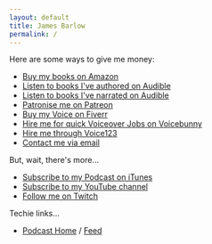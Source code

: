 ```yaml
---
layout: default
title: James Barlow
permalink: /
---
```


Here are some ways to give me money:

* [Buy my books on Amazon](https://www.amazon.co.uk/-/e/B0721CMPZX)  
* [Listen to books I've authored on Audible](https://www.audible.co.uk/search?searchAuthor=A+Man+with+a+Cat)
* [Listen to books I've narrated on Audible](https://www.audible.co.uk/search?searchNarrator=A+Man+with+a+Cat)
* [Patronise me on Patreon](https://www.patreon.com/manwithacat)  
* [Buy my Voice on Fiverr](https://www.fiverr.com/manwithacat)
* [Hire me for quick Voiceover Jobs on Voicebunny](https://voicebunny.com/profile/james-barlow-2OANNUK/)
* [Hire me through Voice123](https://voice123.com/jamesbarlowuk)
* [Contact me via email](mailto:web@jamesbarlow.co.uk)  

But, wait, there's more...

* [Subscribe to my Podcast on iTunes](https://podcasts.apple.com/gb/podcast/esoteric-reads/id1461528094)
* [Subscribe to my YouTube channel](http://www.youtube.com/ManwithaCat)  
* [Follow me on Twitch](https://www.twitch.tv/manwithacat/)

Techie links...

* [Podcast Home](http://podcast.jamesbarlow.co.uk/) / [Feed](http://podcast.jamesbarlow.co.uk/feed.xml) 
